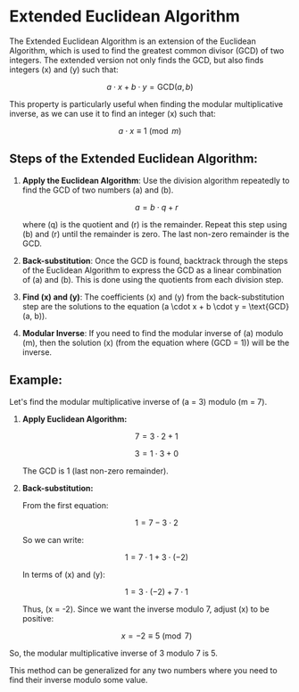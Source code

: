 # Extended Euclidean Algorithm

The Extended Euclidean Algorithm is an extension of the Euclidean Algorithm, which is used to find the greatest common divisor (GCD) of two integers. The extended version not only finds the GCD, but also finds integers \(x\) and \(y\) such that:

$$
a \cdot x + b \cdot y = \text{GCD}(a, b)
$$

This property is particularly useful when finding the modular multiplicative inverse, as we can use it to find an integer \(x\) such that:

$$
a \cdot x \equiv 1 \pmod{m}
$$

## Steps of the Extended Euclidean Algorithm:

1. **Apply the Euclidean Algorithm**: Use the division algorithm repeatedly to find the GCD of two numbers \(a\) and \(b\).
   
   $$
   a = b \cdot q + r
   $$

   where \(q\) is the quotient and \(r\) is the remainder. Repeat this step using \(b\) and \(r\) until the remainder is zero. The last non-zero remainder is the GCD.

2. **Back-substitution**: Once the GCD is found, backtrack through the steps of the Euclidean Algorithm to express the GCD as a linear combination of \(a\) and \(b\). This is done using the quotients from each division step.

3. **Find \(x\) and \(y\)**: The coefficients \(x\) and \(y\) from the back-substitution step are the solutions to the equation \(a \cdot x + b \cdot y = \text{GCD}(a, b)\).

4. **Modular Inverse**: If you need to find the modular inverse of \(a\) modulo \(m\), then the solution \(x\) (from the equation where \(GCD = 1\)) will be the inverse.

## Example:

Let's find the modular multiplicative inverse of \(a = 3\) modulo \(m = 7\).

1. **Apply Euclidean Algorithm:**
   
   $$
   7 = 3 \cdot 2 + 1
   $$

   $$
   3 = 1 \cdot 3 + 0
   $$

   The GCD is 1 (last non-zero remainder).

2. **Back-substitution:**

   From the first equation:

   $$
   1 = 7 - 3 \cdot 2
   $$

   So we can write:

   $$
   1 = 7 \cdot 1 + 3 \cdot (-2)
   $$

   In terms of \(x\) and \(y\):

   $$
   1 = 3 \cdot (-2) + 7 \cdot 1
   $$

   Thus, \(x = -2\). Since we want the inverse modulo 7, adjust \(x\) to be positive:

   $$
   x = -2 \equiv 5 \pmod{7}
   $$

So, the modular multiplicative inverse of 3 modulo 7 is 5.

This method can be generalized for any two numbers where you need to find their inverse modulo some value.
